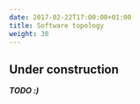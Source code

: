 ```yaml
---
date: 2017-02-22T17:00:00+01:00
title: Software topology
weight: 30
---
```


## Under construction

***TODO :)***
